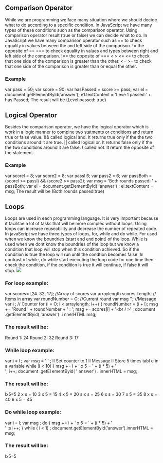 ## Comparison Operator
While we are programming we face many situation where we should decide what to do according to a specific condition. In JavaScript we have many types of these conditions such as the comparison operator. Using comparison operator result (true or false) we can decide what to do. In JavaScript we have many comparison operator such as
== to check equality in values between the and left side of the comparison.
!= the opposite of ==
=== to check equality in values and types between right and left side of the comparison.
!== the opposite of ===
< > <= <= to check that one side of the comparison is greater than the other.
<= >= to check that one side of the comparison is greater than or equal the other.

### Example
var pass = 50;
var score = 90;
var hasPassed = score >= pass;
var el = document.getElementByld('answer');
e1.textContent = 'Leve 1 passed:' + has Passed; 
The result will be (Level passed: true) 

## Logical Operator
Besides the comparison operator, we have the logical operator which is work in a logic manner to compine two statments or conditions and return true or false value.
&& called logical and. It returns true only if the the two conditions around it are true.
|| called logical or. It returns false only if the the two conditions around it are false.
! called not. It return the opposite of the statement.

### Example
var scorel = 8; 
var score2 = 8; 
var passl 6; 
var pass2 = 6; 
var passBoth = (scorel >= passl) && (score2 >= pass2);
var msg = 'Both rounds passed: ' + passBoth;
var el = document.getElementById( 'answer') ;
el.textContent = msg; 
The result will be (Both rounds passed:true)

## Loops
Loops are used in each programming language. It is very important because it facilitae a lot of tasks that will be more complec without loops. Using loops can increase reuseability and decrease the number of repeated code. In javaScript we have three types of loops, for, while and do while. For used when we know the boundries (start and end point) of the loop. While is used when we dont know the boundries of the loop but we know a condition that loop will stop when this condition achieved. So if the condition is true the loop will run until the condtion becomes false. In contrast of while, do while start executing the loop code for one time then check the condition, if the condition is true it will continue, if false it will stop.
![](https://data-flair.training/blogs/wp-content/uploads/sites/2/2019/07/JavaScript-Loops-1280x720.jpg)

### For loop example:
var scores= [24. 32, 17]; //Array of scores
var arraylength scores.l ength; // Items in array
var roundNumber = O; //Current round
var msg ''; //Message
var i ; // Counter
for (i = O; i < arraylength; i++) {
roundNumber = (i + l);
msg += 'Round ' + roundNumber + ' : ';
msg += scores[i] + '<br / >' ;
document .getElementByid( 'answer') .i nnerHTML msg; 
### The result will be:
Round 1: 24
Round 2: 32
Round 3: 17

### While loop example:
var i = l ;
var msg = ' ' ;
II Set counter to 1
II Message
II Store 5 times tabl e in a variable
while (i < 10) {
msg += i + ' x 5 = ' + (i * 5) + '<br I>';
i++;
document .getEl ementByid( ' answer') . innerHTML = msg; 
### The result will be:
lx5=5
2 x s = 10
3 x 5 = 15
4 x 5 = 20
s x s = 25
6 x s = 30
7 x 5 = 35
8 x s = 40
9 x 5 = 45

### Do while loop example:
var i = l;
var msg ;
do {
msg += i + ' x 5 = ' + (i * 5) + '<br I>' ;s
i++;
} while ( i < 1) ;
document.getElementByld('answer').innerHTML = msg; 
### The result will be:
lx5=5





